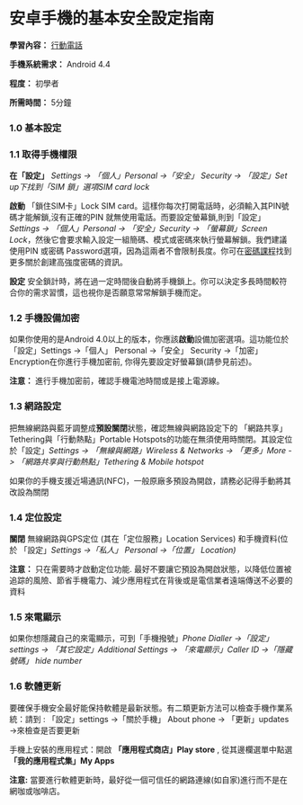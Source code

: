[Title]: # ()
[Order]: # (0)

# 安卓手機的基本安全設定指南

**學習內容：** [行動電話](umbrella://lesson/mobile-phones)

**手機系統需求：** Android 4.4

**程度：** 初學者

**所需時間：** 5分鐘


### 1.0 基本設定

### 1.1 取得手機權限

**在「設定」** *Settings -> 「個人」Personal ->「安全」 Security -> 「設定」Set up下找到「SIM 鎖」選項SIM card lock* 

**啟動** 「鎖住SIM卡」Lock SIM card。這樣你每次打開電話時，必須輸入其PIN號碼才能解鎖,沒有正確的PIN 就無使用電話。而要設定螢幕鎖,則到「設定」*Settings -> 「個人」Personal -> 「安全」Security -> 「螢幕鎖」Screen Lock*，然後它會要求輸入設定一組簡碼、模式或密碼來執行螢幕解鎖。我們建議使用PIN 或密碼 Password選項，因為這兩者不會限制長度。你可在[密碼課程](umbrella://lesson/passwords)找到更多關於創建高強度密碼的資訊。

**設定** 安全鎖計時，將在過一定時間後自動將手機鎖上。你可以決定多長時間較符合你的需求習慣，這也視你是否願意常常解鎖手機而定。

### 1.2 手機設備加密

如果你使用的是Android 4.0以上的版本，你應該**啟動**設備加密選項。這功能位於「設定」Settings ->「個人」 Personal ->「安全」 Security ->「加密」 Encryption在你進行手機加密前, 你得先要設定好螢幕鎖(請參見前述)。

**注意：** 進行手機加密前，確認手機電池時間或是接上電源線。

### 1.3 網路設定

把無線網路與藍牙調整成**預設關閉**狀態，確認無線與網路設定下的 「網路共享」Tethering與「行動熱點」Portable Hotspots的功能在無須使用時關閉。其設定位於「設定」*Settings -> 「無線與網路」Wireless & Networks -> 「更多」More -> 「網路共享與行動熱點」Tethering & Mobile hotspot*

如果你的手機支援近場通訊(NFC)，一般原廠多預設為開啟，請務必記得手動將其改設為關閉 

### 1.4 定位設定

**關閉** 無線網路與GPS定位 (其在「定位服務」Location Services) 和手機資料(位於 「設定」*Settings ->「私人」 Personal ->「位置」 Location)*

**注意：** 只在需要時才啟動定位功能. 最好不要讓它預設為開啟狀態，以降低位置被追踪的風險、節省手機電力、減少應用程式在背後或是電信業者遠端傳送不必要的資料

### 1.5  來電顯示

如果你想隱藏自己的來電顯示，可到「手機撥號」*Phone Dialler ->「設定」settings -> 「其它設定」Additional Settings -> 「來電顯示」Caller ID ->「隱藏號碼」 hide number*

### 1.6 軟體更新

要確保手機安全最好能保持軟體是最新狀態。有二類更新方法可以檢查手機作業系統：請到 : 「設定」settings ->「關於手機」 About phone -> 「更新」updates ->來檢查是否要更新

手機上安裝的應用程式：開啟 **「應用程式商店」Play store** , 從其邊欄選單中點選 **「我的應用程式集」My Apps**

**注意:** 當要進行軟體更新時，最好從一個可信任的網路連線(如自家)進行而不是在網咖或咖啡店。
